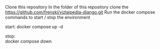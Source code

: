 Clone this repository
In the folder of this repository clone the https://github.com/frenski/vizlaipedia-django.git
Run the docker compose commands to start / stop the environment 

start: 
   docker compose up -d

stop:   
   docker compose down
